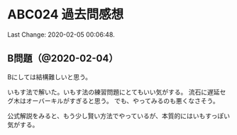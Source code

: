 # ABC024 過去問感想

Last Change: 2020-02-05 00:06:48.

## B問題（@2020-02-04）

Bにしては結構難しいと思う。

いもす法で解いた。いもす法の練習問題にとてもいい気がする。
流石に遅延セグ木はオーバーキルがすぎると思う。
でも、やってみるのも悪くなさそう。

公式解説をみると、もう少し賢い方法でやっているが、本質的にはいもすっぽい気がする。

